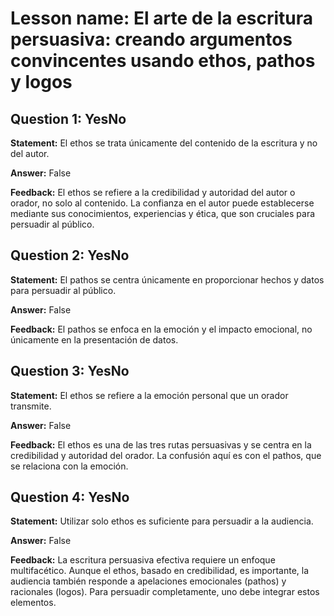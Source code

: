 # Lesson name: El arte de la escritura persuasiva: creando argumentos convincentes usando ethos, pathos y logos

## Question 1: YesNo

**Statement:** El ethos se trata únicamente del contenido de la escritura y no del autor.

**Answer:** False

**Feedback:**
El ethos se refiere a la credibilidad y autoridad del autor o orador, no solo al contenido. La confianza en el autor puede establecerse mediante sus conocimientos, experiencias y ética, que son cruciales para persuadir al público.


## Question 2: YesNo

**Statement:** El pathos se centra únicamente en proporcionar hechos y datos para persuadir al público.

**Answer:** False

**Feedback:**
El pathos se enfoca en la emoción y el impacto emocional, no únicamente en la presentación de datos.


## Question 3: YesNo

**Statement:** El ethos se refiere a la emoción personal que un orador transmite.

**Answer:** False

**Feedback:**
El ethos es una de las tres rutas persuasivas y se centra en la credibilidad y autoridad del orador. La confusión aquí es con el pathos, que se relaciona con la emoción.


## Question 4: YesNo

**Statement:** Utilizar solo ethos es suficiente para persuadir a la audiencia.

**Answer:** False

**Feedback:**
La escritura persuasiva efectiva requiere un enfoque multifacético. Aunque el ethos, basado en credibilidad, es importante, la audiencia también responde a apelaciones emocionales (pathos) y racionales (logos). Para persuadir completamente, uno debe integrar estos elementos.

